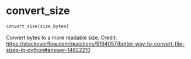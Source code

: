 <h1 id="datasetdatabase.utils.tools.convert_size">convert_size</h1>

```python
convert_size(size_bytes)
```

Convert bytes to a more readable size.
Credit: https://stackoverflow.com/questions/5194057/better-way-to-convert-file-sizes-in-python#answer-14822210

